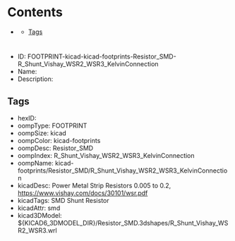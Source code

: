 



Contents
========

* [](#)
	* [Tags](#tags)

# 

- ID: FOOTPRINT-kicad-kicad-footprints-Resistor_SMD-R_Shunt_Vishay_WSR2_WSR3_KelvinConnection
- Name: 
- Description: 

## Tags

- hexID: 
- oompType: FOOTPRINT
- oompSize: kicad
- oompColor: kicad-footprints
- oompDesc: Resistor_SMD
- oompIndex: R_Shunt_Vishay_WSR2_WSR3_KelvinConnection
- oompName: kicad-footprints/Resistor_SMD/R_Shunt_Vishay_WSR2_WSR3_KelvinConnection
- kicadDesc: Power Metal Strip Resistors 0.005 to 0.2, https://www.vishay.com/docs/30101/wsr.pdf
- kicadTags: SMD Shunt Resistor
- kicadAttr: smd
- kicad3DModel: ${KICAD6_3DMODEL_DIR}/Resistor_SMD.3dshapes/R_Shunt_Vishay_WSR2_WSR3.wrl
